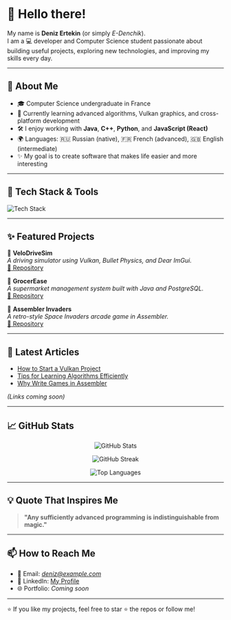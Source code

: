# 👋 Hello there!

My name is **Deniz Ertekin** (or simply *E-Denchik*).  
I am a 💻 developer and Computer Science student passionate about building useful projects, exploring new technologies, and improving my skills every day.

---

## 🧭 About Me

- 🎓 Computer Science undergraduate in France
- 🌱 Currently learning advanced algorithms, Vulkan graphics, and cross-platform development
- 🛠 I enjoy working with **Java**, **C++**, **Python**, and **JavaScript (React)**
- 🌍 Languages: 🇷🇺 Russian (native), 🇫🇷 French (advanced), 🇬🇧 English (intermediate)
- ✨ My goal is to create software that makes life easier and more interesting

---

## 🔨 Tech Stack & Tools

<img src="https://skillicons.dev/icons?i=java,cpp,python,js,react,html,css,postgres,vscode,git,linux" alt="Tech Stack" />

---

## ✨ Featured Projects

📌 **VeloDriveSim**  
*A driving simulator using Vulkan, Bullet Physics, and Dear ImGui.*  
[🔗 Repository](https://github.com/E-Denchik/VeloDriveSim)

📌 **GrocerEase**  
*A supermarket management system built with Java and PostgreSQL.*  
[🔗 Repository](https://github.com/E-Denchik/GrocerEase)

📌 **Assembler Invaders**  
*A retro-style Space Invaders arcade game in Assembler.*  
[🔗 Repository](https://github.com/E-Denchik/AssemblerInvaders)

---

## 📝 Latest Articles

- [How to Start a Vulkan Project](#)
- [Tips for Learning Algorithms Efficiently](#)
- [Why Write Games in Assembler](#)

*(Links coming soon)*

---

## 📈 GitHub Stats

<p align="center">
  <img src="https://github-readme-stats.vercel.app/api?username=E-Denchik&show_icons=true&theme=radical" alt="GitHub Stats" />
</p>
<p align="center">
  <img src="https://streak-stats.demolab.com/?user=E-Denchik&theme=radical" alt="GitHub Streak" />
</p>
<p align="center">
  <img src="https://github-readme-stats.vercel.app/api/top-langs/?username=E-Denchik&layout=compact&theme=radical" alt="Top Languages" />
</p>

---

## 💡 Quote That Inspires Me

> **"Any sufficiently advanced programming is indistinguishable from magic."**

---

## 📫 How to Reach Me

- 📧 Email: *deniz@example.com*
- 💼 LinkedIn: [My Profile](#)
- 🌐 Portfolio: *Coming soon*

---

⭐ If you like my projects, feel free to star ⭐ the repos or follow me!
